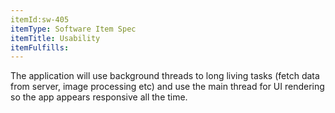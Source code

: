 ```yaml
---
itemId:sw-405
itemType: Software Item Spec
itemTitle: Usability
itemFulfills: 
---
```

The application will use background threads to long living tasks (fetch data from server, image processing etc) and use the main thread for UI rendering so the app appears responsive all the time.